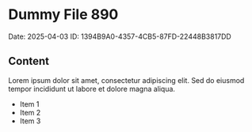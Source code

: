 # Dummy File 890

Date: 2025-04-03
ID: 1394B9A0-4357-4CB5-87FD-22448B3817DD

## Content

Lorem ipsum dolor sit amet, consectetur adipiscing elit.
Sed do eiusmod tempor incididunt ut labore et dolore magna aliqua.

* Item 1
* Item 2
* Item 3
